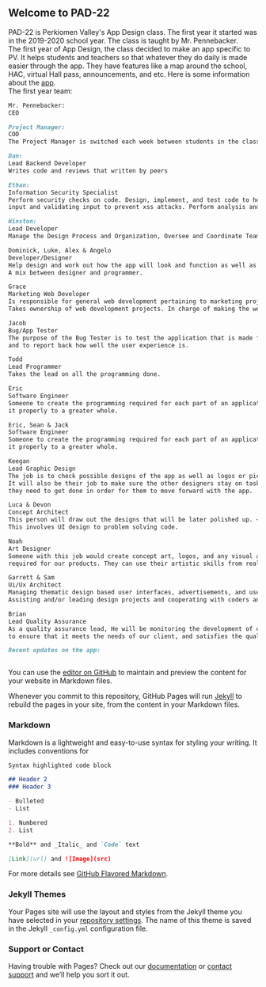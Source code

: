 ## Welcome to PAD-22
PAD-22 is Perkiomen Valley's App Design class. The first year it started was in the 2019-2020 school year. The class is taught by Mr. Pennebacker. 
<br/>
The first year of App Design, the class decided to make an app specific to PV. It helps students and teachers so that whatever they do daily is made easier through the app. They have features like a map around the school, HAC, virtual Hall pass, announcements, and etc.
Here is some information about the [app](pvapp.md).
<br/>
The first year team:
<br/>
```markdown
Mr. Pennebacker:
CEO
```
```markdown
Project Manager:
COO
The Project Manager is switched each week between students in the class.
```
```markdown
Dan:
Lead Backend Developer
Writes code and reviews that written by peers
```
```markdown
Ethan:
Information Security Specialist
Perform security checks on code. Design, implement, and test code to help improve security. Sanitizing <br/>
input and validating input to prevent xss attacks. Perform analysis and diagnose client issues.
```
```markdown
Winston:
Lead Developer
Manage the Design Process and Organization, Oversee and Coordinate Teams, Set Deadlines and Timelines
```
```markdown
Dominick, Luke, Alex & Angelo
Developer/Designer
Help design and work out how the app will look and function as well as help with programming/debugging.<br/>
A mix between designer and programmer.
```
```markdown
Grace
Marketing Web Developer 
Is responsible for general web development pertaining to marketing projects and digital marketing. <br/>
Takes ownership of web development projects. In charge of making the website and making updates as needed.
```
```markdown
Jacob
Bug/App Tester 
The purpose of the Bug Tester is to test the application that is made for any errors, missing details,<br/>
and to report back how well the user experience is.
```
```markdown
Todd
Lead Programmer 
Takes the lead on all the programming done.
```
```markdown
Eric
Software Engineer
Someone to create the programming required for each part of an application to run and implement <br/>
it properly to a greater whole.
```
```markdown
Eric, Sean & Jack
Software Engineer
Someone to create the programming required for each part of an application to run and implement <br/>
it properly to a greater whole.
```
```markdown
Keegan
Lead Graphic Design
The job is to check possible designs of the app as well as logos or pictures. <br/>
It will also be their job to make sure the other designers stay on task and get what <br/>
they need to get done in order for them to move forward with the app.
```
```markdown
Luca & Devon
Concept Architect
This person will draw out the designs that will be later polished up. <br/>
This involves UI design to problem solving code.
```
```markdown
Noah
Art Designer
Someone with this job would create concept art, logos, and any visual advertisements that are <br/>
required for our products. They can use their artistic skills from real life and apply them to an online workplace.
```
```markdown
Garrett & Sam
Ui/Ux Architect
Managing thematic design based user interfaces, advertisements, and user experience.<br/>
Assisting and/or leading design projects and cooperating with coders and designers.
```
```markdown
Brian
Lead Quality Assurance
As a quality assurance lead, He will be monitoring the development of our application in order <br/>
to ensure that it meets the needs of our client, and satisfies the quality guidelines that people expect from us.
```


```markdown
Recent updates on the app:



```





























You can use the [editor on GitHub](https://github.com/jblasek/Pad22/edit/master/index.md) to maintain and preview the content for your website in Markdown files.

Whenever you commit to this repository, GitHub Pages will run [Jekyll](https://jekyllrb.com/) to rebuild the pages in your site, from the content in your Markdown files.

### Markdown

Markdown is a lightweight and easy-to-use syntax for styling your writing. It includes conventions for

```markdown
Syntax highlighted code block

## Header 2
### Header 3

- Bulleted
- List

1. Numbered
2. List

**Bold** and _Italic_ and `Code` text

[Link](url) and ![Image](src)
```

For more details see [GitHub Flavored Markdown](https://guides.github.com/features/mastering-markdown/).

### Jekyll Themes

Your Pages site will use the layout and styles from the Jekyll theme you have selected in your [repository settings](https://github.com/jblasek/Pad22/settings). The name of this theme is saved in the Jekyll `_config.yml` configuration file.

### Support or Contact

Having trouble with Pages? Check out our [documentation](https://help.github.com/categories/github-pages-basics/) or [contact support](https://github.com/contact) and we’ll help you sort it out.
